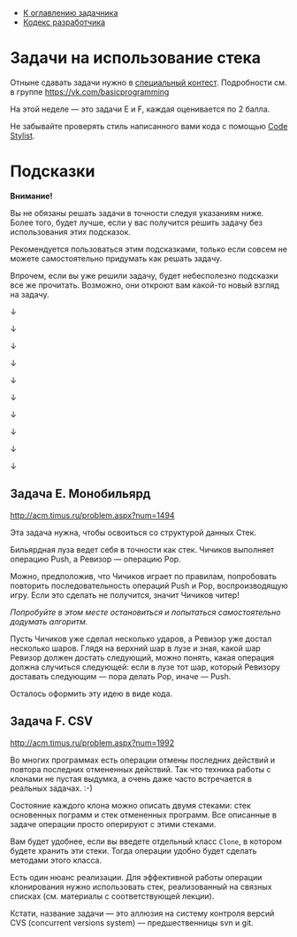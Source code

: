 * [К оглавлению задачника](https://github.com/urfu-code/cs101-main)
* [Кодекс разработчика](https://docs.google.com/document/d/1w8C1VyDPh9_1DaGD6oDJWmHw8V6cWrr469CgMiLGmdE/edit#)

# Задачи на использование стека

Отныне сдавать задачи нужно в [специальный контест](http://acm.timus.ru/auth.aspx?source=monitor.aspx%3fid=204).
Подробности см. в группе https://vk.com/basicprogramming

На этой неделе — это задачи E и F, каждая оценивается по 2 балла.

Не забывайте проверять стиль написанного вами кода с помощью [Code Stylist](https://labs.skbkontur.ru/cleancode).


# Подсказки

**Внимание!** 

Вы не обязаны решать задачи в точности следуя указаниям ниже.
Более того, будет лучше, если у вас получится решить задачу без использования этих подсказок.

Рекомендуется пользоваться этим подсказками, только если совсем не можете самостоятельно придумать как решать задачу.

Впрочем, если вы уже решили задачу, будет небесполезно подсказки все же прочитать.
Возможно, они откроют вам какой-то новый взгляд на задачу.

↓

↓

↓

↓

↓

↓

↓

↓

↓

↓


## Задача E. Монобильярд

http://acm.timus.ru/problem.aspx?num=1494

Эта задача нужна, чтобы освоиться со структурой данных Стек.

Бильярдная луза ведет себя в точности как стек. Чичиков выполняет операцию Push, а Ревизор — операцию Pop.

Можно, предположив, что Чичиков играет по правилам, попробовать повторить последовательность операций Push и Pop,
воспроизводящую игру. Если это сделать не получится, значит Чичиков читер!

_Попробуйте в этом месте остановиться и попытаться самостоятельно додумать алгоритм._

Пусть Чичиков уже сделал несколько ударов, а Ревизор уже достал несколько шаров.
Глядя на верхний шар в лузе и зная, какой шар Ревизор должен достать следующий, можно понять,
какая операция должна случиться следующей: если в лузе тот шар, который Ревизору доставать следующим — пора делать Pop, 
иначе — Push.

Осталось оформить эту идею в виде кода.

## Задача F. CSV

http://acm.timus.ru/problem.aspx?num=1992

Во многих программах есть операции отмены последних действий и повтора последних отмененных действий.
Так что техника работы с клонами не пустая выдумка, а очень даже часто встречается в реальных задачах. :-)

Состояние каждого клона можно описать двумя стеками: стек основенных пограмм и стек отмененных программ.
Все описанные в задаче операции просто оперируют с этими стеками.

Вам будет удобнее, если вы введете отдельный класс `Clone`, в котором будете хранить эти стеки.
Тогда операции удобно будет сделать методами этого класса.

Есть один нюанс реализации.
Для эффективной работы операции клонирования нужно использовать стек, реализованный на связных списках 
(см. материалы с соответствующей лекции).

Кстати, название задачи — это аллюзия на систему контроля версий CVS (concurrent versions system) — предшественницы svn и git.
